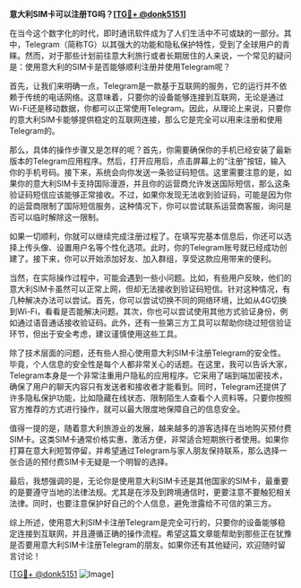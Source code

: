 **意大利SIM卡可以注册TG吗？[[TG💪+ @donk5151](https://t.me/s/donk5151)]**

在当今这个数字化的时代，即时通讯软件成为了人们生活中不可或缺的一部分。其中，Telegram（简称TG）以其强大的功能和隐私保护特性，受到了全球用户的青睐。然而，对于那些计划前往意大利旅行或者长期居住的人来说，一个常见的疑问是：使用意大利的SIM卡是否能够顺利注册并使用Telegram呢？

首先，让我们来明确一点，Telegram是一款基于互联网的服务，它的运行并不依赖于传统的电话网络。这意味着，只要你的设备能够连接到互联网，无论是通过Wi-Fi还是移动数据，你都可以正常使用Telegram。因此，从理论上来说，只要你的意大利SIM卡能够提供稳定的互联网连接，那么它是完全可以用来注册和使用Telegram的。

那么，具体的操作步骤又是怎样的呢？首先，你需要确保你的手机已经安装了最新版本的Telegram应用程序。然后，打开应用后，点击屏幕上的“注册”按钮，输入你的手机号码。接下来，系统会向你发送一条验证码短信。这里需要注意的是，如果你的意大利SIM卡支持国际漫游，并且你的运营商允许发送国际短信，那么这条验证码短信应该能够正常接收。不过，如果你发现无法收到验证码，可能是因为你的运营商限制了国际短信服务，这种情况下，你可以尝试联系运营商客服，询问是否可以临时解除这一限制。

如果一切顺利，你就可以继续完成注册过程了。在填写完基本信息后，你还可以选择上传头像、设置用户名等个性化选项。此时，你的Telegram账号就已经成功创建了。接下来，你可以开始添加好友、加入群组，享受这款应用带来的便利。

当然，在实际操作过程中，可能会遇到一些小问题。比如，有些用户反映，他们的意大利SIM卡虽然可以正常上网，但却无法接收到验证码短信。针对这种情况，有几种解决办法可以尝试。首先，你可以尝试切换不同的网络环境，比如从4G切换到Wi-Fi，看看是否能解决问题。其次，你也可以尝试使用其他方式验证身份，例如通过语音通话接收验证码。此外，还有一些第三方工具可以帮助你绕过短信验证环节，但出于安全考虑，建议谨慎使用这些工具。

除了技术层面的问题，还有些人担心使用意大利SIM卡注册Telegram的安全性。毕竟，个人信息的安全性是每个人都非常关心的话题。在这里，我可以告诉大家，Telegram本身是一个非常注重用户隐私的应用程序。它采用了端到端加密技术，确保了用户的聊天内容只有发送者和接收者才能看到。同时，Telegram还提供了许多隐私保护功能，比如隐藏在线状态、限制陌生人查看个人资料等。只要你按照官方推荐的方式进行操作，就可以最大限度地保障自己的信息安全。

值得一提的是，随着意大利旅游业的发展，越来越多的游客选择在当地购买预付费SIM卡。这类SIM卡通常价格实惠，激活方便，非常适合短期旅行者使用。如果你打算在意大利短暂停留，并希望通过Telegram与家人朋友保持联系，那么选择一张合适的预付费SIM卡无疑是一个明智的选择。

最后，我想强调的是，无论你是使用意大利SIM卡还是其他国家的SIM卡，最重要的是要遵守当地的法律法规。尤其是在涉及到跨境通信时，更要注意不要触犯相关法律。同时，也要注意保护好自己的个人信息，避免泄露给不可信的第三方。

综上所述，使用意大利SIM卡注册Telegram是完全可行的，只要你的设备能够稳定连接到互联网，并且遵循正确的操作流程。希望这篇文章能帮助到那些正在犹豫是否要用意大利SIM卡注册Telegram的朋友。如果你还有其他疑问，欢迎随时留言讨论！

[[TG💪+ @donk5151](https://t.me/s/donk5151) ![Image](https://i.postimg.cc/rwNCRYN7/Snipaste-2025-04-30-17-27-05.png)]
